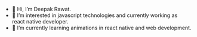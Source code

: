 - 👋 Hi, I’m Deepak Rawat.
- 👀 I’m interested in javascript technologies and currently working as react native developer.
- 🌱 I’m currently learning animations in react native and web development.

